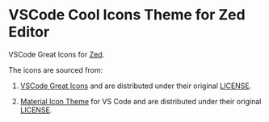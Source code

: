 # VSCode Cool Icons Theme for Zed Editor

VSCode Great Icons for [Zed](https://zed.dev/).

The icons are sourced from:

1. [VSCode Great Icons](https://github.com/EmmanuelBeziat/vscode-great-icons) and are distributed under their original [LICENSE](https://github.com/EmmanuelBeziat/vscode-great-icons/blob/main/LICENSE).

2. [Material Icon Theme](https://github.com/material-extensions/vscode-material-icon-theme) for VS Code and are distributed under their original [LICENSE](./icons/LICENSE).